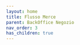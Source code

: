 ```yaml
---
layout: home
title: Flusso Merce
parent: BackOffice Negozio
nav_order: 3
has_children: true
---
```

